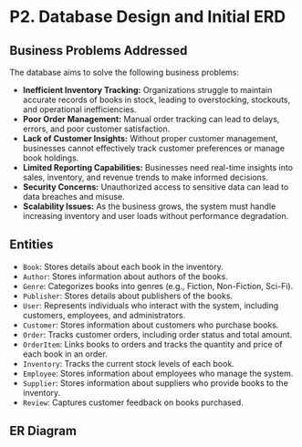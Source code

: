 # P2. Database Design and Initial ERD
## Business Problems Addressed
The database aims to solve the following business problems:
- **Inefficient Inventory Tracking:** Organizations struggle to maintain accurate records of books in stock, leading to overstocking, stockouts, and operational inefficiencies.
- **Poor Order Management:** Manual order tracking can lead to delays, errors, and poor customer satisfaction.
- **Lack of Customer Insights:** Without proper customer management, businesses cannot effectively track customer preferences or manage book holdings.
- **Limited Reporting Capabilities:** Businesses need real-time insights into sales, inventory, and revenue trends to make informed decisions.
- **Security Concerns:** Unauthorized access to sensitive data can lead to data breaches and misuse.
- **Scalability Issues:** As the business grows, the system must handle increasing inventory and user loads without performance degradation.
## Entities
- `Book`: Stores details about each book in the inventory.
- `Author`: Stores information about authors of the books.
- `Genre`: Categorizes books into genres (e.g., Fiction, Non-Fiction, Sci-Fi).
- `Publisher`: Stores details about publishers of the books.
- `User`: Represents individuals who interact with the system, including customers, employees, and administrators.
- `Customer`: Stores information about customers who purchase books.
- `Order`: Tracks customer orders, including order status and total amount.
- `OrderItem`: Links books to orders and tracks the quantity and price of each book in an order.
- `Inventory`: Tracks the current stock levels of each book.
- `Employee`: Stores information about employees who manage the system.
- `Supplier`: Stores information about suppliers who provide books to the inventory.
- `Review`: Captures customer feedback on books purchased.
## ER Diagram
